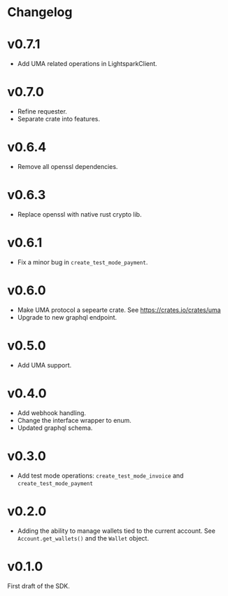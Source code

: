 # Changelog

# v0.7.1
- Add UMA related operations in LightsparkClient.

# v0.7.0
- Refine requester.
- Separate crate into features.

# v0.6.4
- Remove all openssl dependencies.

# v0.6.3
- Replace openssl with native rust crypto lib.

# v0.6.1
- Fix a minor bug in `create_test_mode_payment`.

# v0.6.0
- Make UMA protocol a sepearte crate. See https://crates.io/crates/uma
- Upgrade to new graphql endpoint.

# v0.5.0
- Add UMA support.

# v0.4.0
- Add webhook handling.
- Change the interface wrapper to enum.
- Updated graphql schema.

# v0.3.0
- Add test mode operations: `create_test_mode_invoice` and `create_test_mode_payment`

# v0.2.0

- Adding the ability to manage wallets tied to the current account. See `Account.get_wallets()` and the `Wallet` object.

# v0.1.0

First draft of the SDK.
